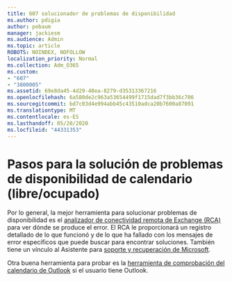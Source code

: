 ```yaml
---
title: 607 solucionador de problemas de disponibilidad
ms.author: pdigia
author: pebaum
manager: jackiesm
ms.audience: Admin
ms.topic: article
ROBOTS: NOINDEX, NOFOLLOW
localization_priority: Normal
ms.collection: Adm_O365
ms.custom:
- "607"
- "3800005"
ms.assetid: 69e8da45-4d29-48ea-8279-d35313367216
ms.openlocfilehash: 6a580de2c963a53654499f1715dad7f3bb36c706
ms.sourcegitcommit: bd7c03d4e994abb45c43510adca20b7600a87091
ms.translationtype: MT
ms.contentlocale: es-ES
ms.lasthandoff: 05/20/2020
ms.locfileid: "44331353"
---
```

# <a name="troubleshooting-steps-for-calendar-availability-freebusy"></a>Pasos para la solución de problemas de disponibilidad de calendario (libre/ocupado)

Por lo general, la mejor herramienta para solucionar problemas de disponibilidad es el [analizador de conectividad remota de Exchange (RCA)](https://testconnectivity.microsoft.com/Default.aspx?testId=freeBusy) para ver dónde se produce el error. El RCA le proporcionará un registro detallado de lo que funcionó y de lo que ha fallado con los mensajes de error específicos que puede buscar para encontrar soluciones. También tiene un vínculo al Asistente para [soporte y recuperación de Microsoft](https://diagnostics.office.com/).

Otra buena herramienta para probar es la [herramienta de comprobación del calendario de Outlook](https://www.microsoft.com/download/details.aspx?id=28786) si el usuario tiene Outlook.
